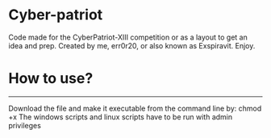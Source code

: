 # Cyber-patriot
Code made for the CyberPatriot-XIII competition or as a layout to get an idea and prep. Created by me, err0r20, or also known as Exspiravit. Enjoy.

# How to use?
--------------
Download the file and make it executable from the command line by:
chmod +x
The windows scripts and linux scripts have to be run with admin privileges
